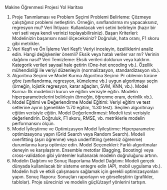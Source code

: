 Makine Öğrenmesi Projesi Yol Haritası

1. Proje Tanımlaması ve Problem Seçimi 
        Problemi Belirleme: Çözmeye çalıştığınız problemi netleştirin. Örneğin, sınıflandırma mı yapacaksınız, regresyon mu?
        Veri İhtiyacı: Kullanılacak veri setini belirleyin (hazır bir veri seti veya kendi verinizi toplayabilirsiniz).
        Başarı Kriterleri: Modelinizin başarısını nasıl ölçeceksiniz? Doğruluk, hata oranı, F1 skoru gibi metrikler.
2. Veri Keşfi ve Ön İşleme
        Veri Keşfi: Veriyi inceleyin, özelliklerini analiz edin.
            Hangi değişkenler önemli?
            Eksik veya hatalı veriler var mı?
            Verinin dağılımı nasıl?
        Veri Temizleme:
            Eksik verileri doldurun veya kaldırın.
            Kategorik verileri sayısal hale getirin (One-hot encoding vb.).
            Özellik mühendisliği ile veriyi düzenleyin (normalizasyon, standardizasyon vb.).
3. Algoritma Seçimi ve Model Kurma
        Algoritma Seçimi:
    Pr      oblemin türüne göre (sınıflandırma, regresyon, kümeleme vb.) uygun algoritmayı seçin (örneğin, lojistik regresyon, karar ağaçları, SVM, KNN, vb.).
        Model Kurma:
            İlk modelinizi kurun ve eğitim verisiyle eğitin.
            Modelin hiperparametrelerini belirleyin (örneğin, öğrenme oranı, derinlik vb.).
4. Model Eğitimi ve Değerlendirme
        Model Eğitimi:
            Veriyi eğitim ve test setlerine ayırın (genellikle %70 eğitim, %30 test).
            Seçilen algoritmayı eğitim verisiyle eğitin.
        Model Değerlendirmesi:
            Modeli test verisiyle değerlendirin.
            Doğruluk, F1 skoru, RMSE, vb. metriklerle modelin performansını ölçün.
5. Model İyileştirme ve Optimizasyon
        Model İyileştirme:
            Hiperparametre optimizasyonu yapın (Grid Search veya Random Search).
            Modeli overfitting (aşırı öğrenme) veya underfitting (yetersiz öğrenme) durumlarına karşı optimize edin.
        Model Seçenekleri:
            Farklı algoritmalar deneyin ve karşılaştırın.
            Ensemble metotlar (Bagging, Boosting) veya cross-validation gibi yöntemler kullanarak modelin doğruluğunu artırın.
6. Modelin Dağıtımı ve Sonuç Raporlama 
        Model Dağıtımı:
            Modeli gerçek dünyada kullanılacak bir sisteme entegre edin (API, mobil uygulama vb.).
            Modelin hızlı ve etkili çalışmasını sağlamak için gerekli optimizasyonları yapın.
        Sonuç Raporu:
            Sonuçları raporlayın ve görselleştirin (grafikler, tablolar).
            Proje sürecinizi ve modelin güçlü/zayıf yönlerini tartışın.
